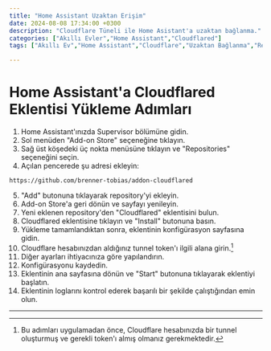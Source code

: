 ```yaml
---
title: "Home Assistant Uzaktan Erişim"
date: 2024-08-08 17:34:00 +0300
description: "Cloudflare Tüneli ile Home Asistant'a uzaktan bağlanma."
categories: ["Akıllı Evler","Home Assistant","Cloudflared"]
tags: ["Akıllı Ev","Home Assistant","Cloudflare","Uzaktan Bağlanma","Remote"]

---
```


# Home Assistant'a Cloudflared Eklentisi Yükleme Adımları

1. Home Assistant'ınızda Supervisor bölümüne gidin.
2. Sol menüden "Add-on Store" seçeneğine tıklayın.
3. Sağ üst köşedeki üç nokta menüsüne tıklayın ve "Repositories" seçeneğini seçin.
4. Açılan pencerede şu adresi ekleyin:

```https://github.com/brenner-tobias/addon-cloudflared```

5. "Add" butonuna tıklayarak repository'yi ekleyin.
6. Add-on Store'a geri dönün ve sayfayı yenileyin.
7. Yeni eklenen repository'den "Cloudflared" eklentisini bulun.
8. Cloudflared eklentisine tıklayın ve "Install" butonuna basın.
9. Yükleme tamamlandıktan sonra, eklentinin konfigürasyon sayfasına gidin.
10. Cloudflare hesabınızdan aldığınız tunnel token'ı ilgili alana girin.[^1]
11. Diğer ayarları ihtiyacınıza göre yapılandırın.
12. Konfigürasyonu kaydedin.
13. Eklentinin ana sayfasına dönün ve "Start" butonuna tıklayarak eklentiyi başlatın.
14. Eklentinin loglarını kontrol ederek başarılı bir şekilde çalıştığından emin olun.
------------------------------------------------------------------------------------------
[^1]: Bu adımları uygulamadan önce, Cloudflare hesabınızda bir tunnel oluşturmuş ve gerekli token'ı almış olmanız gerekmektedir.